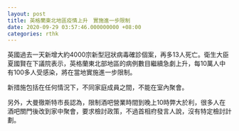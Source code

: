```yaml
---
layout: post
title: 英格蘭東北地區疫情上升　實施進一步限制
date: 2020-09-29 03:57:46.000000000 +08:00
categories: rthk
---
```


英國過去一天新增大約4000宗新型冠狀病毒確診個案，再多13人死亡。衛生大臣夏國賢在下議院表示，英格蘭東北部地區的病例數目繼續急劇上升，每10萬人中有100多人受感染，將在當地實施進一步限制。

新措施包括在任何情況下，不同家庭成員之間，不能在室內聚會。

另外，大曼徹斯特市長認為，限制酒吧營業時間到晚上10時弊大於利，很多人在酒吧關門後改到家中聚會，要求檢討政策，不過首相府發言人說，沒有特定檢討計劃。
